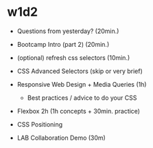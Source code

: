 
# w1d2


<!-- 

@Luis: share lab planning with students (which labs are in pairs etc)

-->


- Questions from yesterday? (20min.)

- Bootcamp Intro (part 2) (20min.)

- (optional) refresh css selectors (10min.)

- CSS Advanced Selectors (skip or very brief)

- Responsive Web Design + Media Queries (1h)
  - Best practices / advice to do your CSS

- Flexbox 2h (1h concepts + 30min. practice)

- CSS Positioning

- LAB Collaboration Demo (30m)

